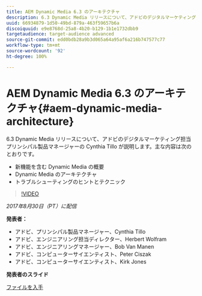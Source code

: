 ```yaml
---
title: AEM Dynamic Media 6.3 のアーキテクチャ
description: 6.3 Dynamic Media リリースについて、アドビのデジタルマーケティング担当プリンシパル製品マネージャーの Cynthia Tillo が説明します。
uuid: 66934879-1d50-49bd-879a-463f59657b6a
discoiquuid: e9e8768d-25a8-4b20-b129-1b1e1732dbb9
targetaudience: target-audience advanced
source-git-commit: edd0bdb28a9b3d065a64a95af6a216b747577c77
workflow-type: tm+mt
source-wordcount: '92'
ht-degree: 100%

---
```


# AEM Dynamic Media 6.3 のアーキテクチャ{#aem-dynamic-media-architecture}

6.3 Dynamic Media リリースについて、アドビのデジタルマーケティング担当プリンシパル製品マネージャーの Cynthia Tillo が説明します。主な内容は次のとおりです。

* 新機能を含む Dynamic Media の概要
* Dynamic Media のアーキテクチャ
* トラブルシューティングのヒントとテクニック

>[!VIDEO](https://video.tv.adobe.com/v/19570/?quality=9)

*2017年8月30日（PT）に配信*

**発表者：**

* アドビ、プリンシパル製品マネージャー、Cynthia Tillo
* アドビ、エンジニアリング担当ディレクター、Herbert Wolfram
* アドビ、エンジニアリングマネージャー、Bob Van Manen
* アドビ、コンピューターサイエンティスト、Peter Ciszak
* アドビ、コンピューターサイエンティスト、Kirk Jones

**発表者のスライド**

[ファイルを入手](assets/dynamicmedia83017.pdf)
<!--
[Get back to the Overview](https://helpx.adobe.com/experience-manager/kt/eseminars/gems/aem-index.html)
-->
